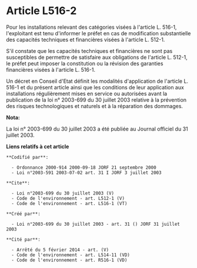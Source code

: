# Article L516-2

Pour les installations relevant des catégories visées à l'article L. 516-1, l'exploitant est tenu d'informer le préfet en cas
de modification substantielle des capacités techniques et financières visées à l'article L. 512-1. 

S'il constate que les capacités techniques et financières ne sont pas susceptibles de permettre de satisfaire aux obligations
de l'article L. 512-1, le préfet peut imposer la constitution ou la révision des garanties financières visées à l'article L.
516-1. 

Un décret en Conseil d'Etat définit les modalités d'application de l'article L. 516-1 et du présent article ainsi que les
conditions de leur application aux installations régulièrement mises en service ou autorisées avant la publication de la loi
n° 2003-699 du 30 juillet 2003 relative à la prévention des risques technologiques et naturels et à la réparation des
dommages.

**Nota:**

La loi n° 2003-699 du 30 juillet 2003 a été publiée au Journal officiel du 31 juillet 2003.

**Liens relatifs à cet article**

	**Codifié par**:

	  - Ordonnance 2000-914 2000-09-18 JORF 21 septembre 2000
	  - Loi n°2003-591 2003-07-02 art. 31 I JORF 3 juillet 2003

	**Cite**:

	  - Loi n°2003-699 du 30 juillet 2003 (V)
	  - Code de l'environnement - art. L512-1 (V)
	  - Code de l'environnement - art. L516-1 (VT)

	**Créé par**:

	  - Loi n°2003-699 du 30 juillet 2003 - art. 31 () JORF 31 juillet 2003

	**Cité par**:

	  - Arrêté du 5 février 2014 - art. (V)
	  - Code de l'environnement - art. L514-11 (VD)
	  - Code de l'environnement - art. R516-1 (VD)
